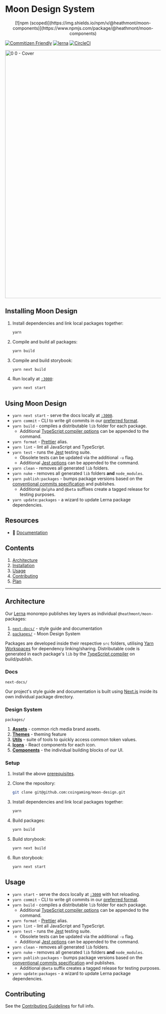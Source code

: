 # Moon Design System

<p align="center">
[![npm (scoped)](https://img.shields.io/npm/v/@heathmont/moon-components)](https://www.npmjs.com/package/@heathmont/moon-components)

[![Commitizen Friendly](https://img.shields.io/badge/commitizen-friendly-brightgreen.svg)](http://commitizen.github.io/cz-cli/)
[![lerna](https://img.shields.io/badge/maintained%20with-lerna-cc00ff.svg)](https://lernajs.io/)
[![CircleCI](https://circleci.com/gh/coingaming/moon-design.svg?style=svg&circle-token=ac2a5739dd256e22f8051c19548bc06aec8b4350)](https://circleci.com/gh/coingaming/moon-design)

<img width="800" alt="0 0 - Cover" src="https://user-images.githubusercontent.com/232199/116694400-e75ab680-a9c7-11eb-8de6-71b3e2ba7038.png">

## Installing Moon Design

1. Install dependencies and link local packages together:

   ```sh
   yarn
   ```

2. Compile and build all packages:

   ```sh
   yarn build
   ```
3. Compile and build storybook:

   ```sh
   yarn next build
   ```

4. Run locally at [`:3000`](http://localhost:3000):

   ```sh
   yarn next start
   ```

## Using Moon Design

- `yarn next start` - serve the docs locally at [`:3000`](http://localhost:3000).
- `yarn commit` - CLI to write git commits in our [preferred format](CONTRIBUTING#commits).
- `yarn build` - compiles a distributable `lib` folder for each package.
  - Additional [TypeScript compiler options](https://www.typescriptlang.org/docs/handbook/compiler-options.html) can be appended to the command.
- `yarn format` - [Prettier](https://prettier.io) alias.
- `yarn lint` - lint all JavaScript and TypeScript.
- `yarn test` - runs the [Jest](https://jestjs.io) testing suite.
  - Obsolete tests can be updated via the additional `-u` flag.
  - Additional [Jest options](https://jestjs.io/docs/en/cli) can be appended to the command.
- `yarn clean` - removes all generated `lib` folders.
- `yarn nuke` - removes all generated `lib` folders **and** `node_modules`.
- `yarn publish:packages` - bumps package versions based on the [conventional commits specification](https://github.com/lerna/lerna/tree/master/commands/version#--conventional-commits) and publishes.
  - Additional `@alpha` and `@beta` suffixes create a tagged release for testing purposes.
- `yarn update:packages` - a wizard to update Lerna package dependencies.

## Resources

- 📖 [Documentation](https://moon.io)

## Contents

1. [Architecture](#architecture)
2. [Installation](#installation)
3. [Usage](#usage)
4. [Contributing](#contributing)
5. [Plan](#plan)

---

## Architecture

Our [Lerna](https://github.com/lerna/lerna) monorepo publishes key layers as individual `@heathmont/moon-` packages:

1. [`next-docs/`](#docs) - style guide and documentation
2. [`packages/`](#design-system) - Moon Design System

Packages are developed inside their respective `src` folders, utilising [Yarn Workspaces](https://yarnpkg.com/lang/en/docs/workspaces/) for dependency linking/sharing. Distributable code is generated in each package's `lib` by the [TypeScript compiler](https://www.typescriptlang.org/docs/handbook/typescript-in-5-minutes.html#compiling-your-code) on build/publish.

### Docs

`next-docs/`

Our project's style guide and documentation is built using [Next.js](https://nextjs.org/) inside its own individual package directory.

### Design System

`packages/`

1. [**Assets**](packages/assets/README.md) - common rich media brand assets.
2. [**Themes**](packages/themes/README.mdx) - theming feature
3. [**Utils**](packages/utils/README.md) - suite of tools to quickly access common token values.
4. [**Icons**](packages/components/README.mdx) - React components for each icon.
5. [**Components**](packages/components/README.md) - the individual building blocks of our UI.

### Setup

1. Install the above [prerequisites](#prerequisites).
2. Clone the repository:

   ```sh
   git clone git@github.com:coingaming/moon-design.git
   ```

3. Install dependencies and link local packages together:

   ```sh
   yarn
   ```

4. Build packages:

   ```sh
   yarn build
   ```

5. Build storybook:

   ```sh
   yarn next build
   ```

6. Run storybook:

   ```sh
   yarn next start
   ```

## Usage

- `yarn start` - serve the docs locally at [`:3000`](http://localhost:3000) with hot reloading.
- `yarn commit` - CLI to write git commits in our [preferred format](CONTRIBUTING#commits).
- `yarn build` - compiles a distributable `lib` folder for each package.
  - Additional [TypeScript compiler options](https://www.typescriptlang.org/docs/handbook/compiler-options.html) can be appended to the command.
- `yarn format` - [Prettier](https://prettier.io) alias.
- `yarn lint` - lint all JavaScript and TypeScript.
- `yarn test` - runs the [Jest](https://jestjs.io) testing suite.
  - Obsolete tests can be updated via the additional `-u` flag.
  - Additional [Jest options](https://jestjs.io/docs/en/cli) can be appended to the command.
- `yarn clean` - removes all generated `lib` folders.
- `yarn nuke` - removes all generated `lib` folders **and** `node_modules`.
- `yarn publish:packages` - bumps package versions based on the [conventional commits specification](https://github.com/lerna/lerna/tree/master/commands/version#--conventional-commits) and publishes.
  - Additional `@beta` suffix creates a tagged release for testing purposes.
- `yarn update:packages` - a wizard to update Lerna package dependencies.

## Contributing

See the [Contributing Guidelines](CONTRIBUTING.md) for full info.
